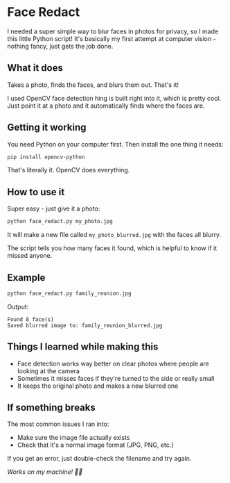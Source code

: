 # Face Redact 

I needed a super simple way to blur faces in photos for privacy, so I made this little Python script! It's basically my first attempt at computer vision - nothing fancy, just gets the job done.

## What it does

Takes a photo, finds the faces, and blurs them out. That's it! 

I used OpenCV face detection hing is built right into it, which is pretty cool. Just point it at a photo and it automatically finds where the faces are.

## Getting it working

You need Python on your computer first. Then install the one thing it needs:

```bash
pip install opencv-python
```

That's literally it. OpenCV does everything.

## How to use it

Super easy - just give it a photo:

```bash
python face_redact.py my_photo.jpg
```

It will make a new file called `my_photo_blurred.jpg` with the faces all blurry. 

The script tells you how many faces it found, which is helpful to know if it missed anyone.

## Example

```bash
python face_redact.py family_reunion.jpg
```

Output:
```
Found 8 face(s)
Saved blurred image to: family_reunion_blurred.jpg
```

## Things I learned while making this

- Face detection works way better on clear photos where people are looking at the camera
- Sometimes it misses faces if they're turned to the side or really small
- It keeps the original photo and makes a new blurred one


## If something breaks

The most common issues I ran into:
- Make sure the image file actually exists 
- Check that it's a normal image format (JPG, PNG, etc.)

If you get an error, just double-check the filename and try again.



*Works on my machine! 🤷‍♂️*

